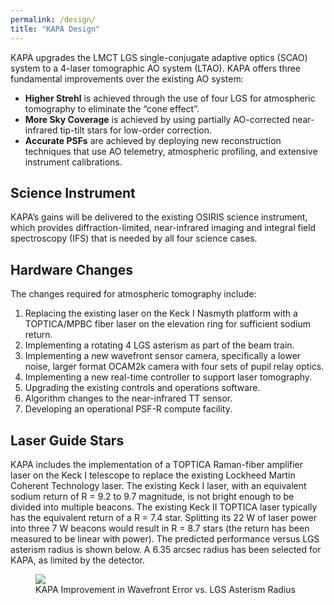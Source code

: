 ```yaml
---
permalink: /design/
title: "KAPA Design"
---
```


KAPA upgrades the LMCT LGS single-conjugate adaptive optics (SCAO) system to
a 4-laser tomographic AO system (LTAO). KAPA offers three fundamental
improvements over the existing AO system:

* **Higher Strehl** is achieved through the use of four LGS for
atmospheric tomography to eliminate the “cone effect”.
* **More Sky Coverage** is achieved by using partially AO-corrected near-infrared tip-tilt stars for low-order correction.
* **Accurate PSFs** are achieved by deploying new reconstruction techniques that use AO telemetry, atmospheric profiling, and extensive instrument calibrations.


## Science Instrument
KAPA’s gains will be delivered to the existing OSIRIS science
instrument, which provides diffraction-limited, near-infrared imaging
and integral field spectroscopy (IFS) that is needed by all four
science cases.

## Hardware Changes
The changes required for atmospheric tomography include:
1. Replacing the existing laser on the Keck I Nasmyth platform with a
   TOPTICA/MPBC fiber laser on the elevation ring for sufficient sodium return.
2. Implementing a rotating 4 LGS asterism as part of the beam train.
3. Implementing a new wavefront sensor camera, specifically a lower
noise, larger format OCAM2k camera with four sets of pupil relay
optics.
4. Implementing a new real-time controller to support laser
tomography.
5. Upgrading the existing controls and operations software.
6. Algorithm changes to the near-infrared TT sensor.
7. Developing an operational PSF-R compute facility.

## Laser Guide Stars
KAPA includes the implementation of a TOPTICA Raman-fiber amplifier
laser on the Keck I telescope to replace the existing Lockheed Martin
Coherent Technology laser. The existing Keck I laser, with an
equivalent sodium return of R = 9.2 to 9.7 magnitude, is not bright
enough to be divided into multiple beacons. The existing Keck II
TOPTICA laser typically has the equivalent return of a R = 7.4
star. Splitting its 22 W of laser power into three 7 W beacons would
result in R = 8.7 stars (the return has been measured to be linear
with power). The predicted performance versus LGS asterism radius is
shown below. A 6.35 arcsec radius has been selected for KAPA,
as limited by the detector.

<figure class="half">
    <a href="{{ site.url }}{{ site.baseurl }}/assets/images/lgs_radius.png">
        <img src="{{ site.url }}{{ site.baseurl }}/assets/images/lgs_radius.png">
    </a>
    <figcaption>KAPA Improvement in Wavefront Error vs. LGS Asterism Radius</figcaption>
</figure>

<!-- This section still references the old 3 LGS plan -->


